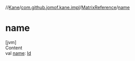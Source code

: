 //[Kane](../../index.md)/[com.github.jomof.kane.impl](../index.md)/[MatrixReference](index.md)/[name](name.md)



# name  
[jvm]  
Content  
val [name](name.md): [Id](../index.md#%5Bcom.github.jomof.kane.impl%2FId%2F%2F%2FPointingToDeclaration%2F%5D%2FClasslikes%2F-1631018524)  



